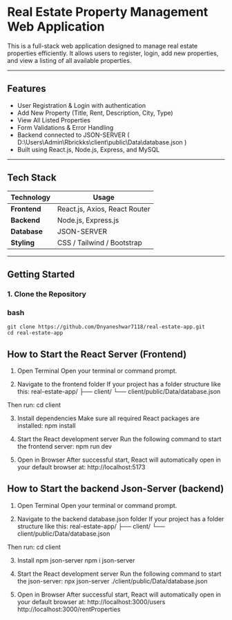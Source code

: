 # Real Estate Property Management Web Application

This is a full-stack web application designed to manage real estate properties efficiently. It allows users to register, login, add new properties, and view a listing of all available properties.

---

## Features

-  User Registration & Login with authentication
-  Add New Property (Title, Rent, Description, City, Type)
-  View All Listed Properties
-  Form Validations & Error Handling
-  Backend connected to JSON-SERVER ( D:\Users\Admin\Rbrickks\client\public\Data\database.json )
-  Built using React.js, Node.js, Express, and MySQL

---

## Tech Stack

| Technology | Usage |
|------------|--------|
| **Frontend** | React.js, Axios, React Router |
| **Backend** | Node.js, Express.js |
| **Database** | JSON-SERVER |
| **Styling** | CSS / Tailwind / Bootstrap |

---

## Getting Started

### 1. Clone the Repository

### bash
    git clone https://github.com/Dnyaneshwar7118/real-estate-app.git
    cd real-estate-app

## How to Start the React Server (Frontend)
1. Open Terminal
   Open your terminal or command prompt.

2. Navigate to the frontend folder
   If your project has a folder structure like this:
   real-estate-app/
   ├── client/
   └── client/public/Data/database.json

Then run:
    cd client

3. Install dependencies
   Make sure all required React packages are installed:
   npm install

4. Start the React development server
   Run the following command to start the frontend server:
   npm run dev

5. Open in Browser
   After successful start, React will automatically open in your default browser at:
   http://localhost:5173


## How to Start the backend Json-Server (backend)

1. Open Terminal
   Open your terminal or command prompt.
 
2. Navigate to the backend database.json folder
   If your project has a folder structure like this:
   real-estate-app/
   ├── client/
   └── client/public/Data/database.json

Then run:
    cd client

3. Install npm json-server
   npm i json-server

4. Start the React development server
   Run the following command to start the json-server:
   npx json-server ./client/public/Data/database.json

5. Open in Browser
   After successful start, React will automatically open in your default browser at:
   http://localhost:3000/users
   http://localhost:3000/rentProperties

